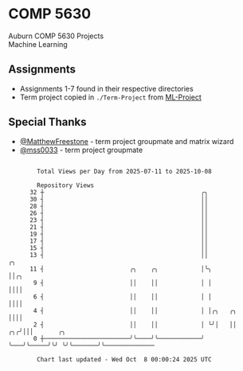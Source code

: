 # COMP 5630
Auburn COMP 5630 Projects  
Machine Learning

## Assignments
- Assignments 1-7 found in their respective directories
- Term project copied in `./Term-Project` from [ML-Project](https://github.com/wumphlett/ML-Project)

## Special Thanks
- [@MatthewFreestone](https://github.com/MatthewFreestone) - term project groupmate and matrix wizard
- [@mss0033](https://github.com/mss0033) - term project groupmate

```

        Total Views per Day from 2025-07-11 to 2025-10-08

        Repository Views
      32 ┼                                            ╭╮
      30 ┤                                            ││
      28 ┤                                            ││
      26 ┤                                            ││
      23 ┤                                            ││
      21 ┤                                            ││
      19 ┤                                            ││
      17 ┤                                            ││
      15 ┤                                            ││
      13 ┤                                            ││                ╭╮
      11 ┤                        ╭╮    ╭╮            │╰╮               ││╭╮
       9 ┤                        ││    ││            │ │               ││││
       6 ┤                        ││    ││            │ │               ││││
       4 ┤                        ││    ││            │ │╭╮   ╭╮        ││││
       2 ┤                        ││    ││            │ ╰╯│   ││     ╭╮╭╯│││       ╭╮
       0 ┼────────────────────────╯╰────╯╰────────────╯   ╰───╯╰─────╯╰╯ ╰╯╰───────╯╰──────────────

        Chart last updated - Wed Oct  8 00:00:24 2025 UTC
        
```
